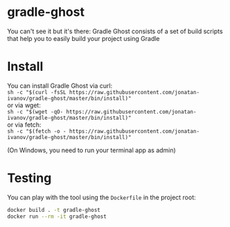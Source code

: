 # gradle-ghost
You can't see it but it's there: Gradle Ghost consists of a set of build scripts that help you to easily build your project using Gradle

# Install

You can install Gradle Ghost via curl:  
`sh -c "$(curl -fsSL https://raw.githubusercontent.com/jonatan-ivanov/gradle-ghost/master/bin/install)"`  
or via wget:  
`sh -c "$(wget -qO- https://raw.githubusercontent.com/jonatan-ivanov/gradle-ghost/master/bin/install)"`  
or via fetch:  
`sh -c "$(fetch -o - https://raw.githubusercontent.com/jonatan-ivanov/gradle-ghost/master/bin/install)"`

(On Windows, you need to run your terminal app as admin)

# Testing

You can play with the tool using the `Dockerfile` in the project root:
```sh
docker build . -t gradle-ghost
docker run --rm -it gradle-ghost
```
